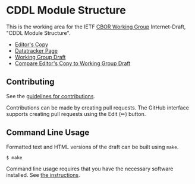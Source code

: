 # CDDL Module Structure

This is the working area for the IETF [CBOR Working Group](https://datatracker.ietf.org/wg/cbor/documents/) Internet-Draft, "CDDL Module Structure".

* [Editor's Copy](https://cbor-wg.github.io/cddl-modules/#go.draft-ietf-cbor-cddl-modules.html)
* [Datatracker Page](https://datatracker.ietf.org/doc/draft-ietf-cbor-cddl-modules)
* [Working Group Draft](https://datatracker.ietf.org/doc/html/draft-ietf-cbor-cddl-modules)
* [Compare Editor's Copy to Working Group Draft](https://cbor-wg.github.io/cddl-modules/#go.draft-ietf-cbor-cddl-modules.diff)


## Contributing

See the
[guidelines for contributions](https://github.com/cbor-wg/cddl-modules/blob/main/CONTRIBUTING.md).

Contributions can be made by creating pull requests.
The GitHub interface supports creating pull requests using the Edit (✏) button.


## Command Line Usage

Formatted text and HTML versions of the draft can be built using `make`.

```sh
$ make
```

Command line usage requires that you have the necessary software installed.  See
[the instructions](https://github.com/martinthomson/i-d-template/blob/main/doc/SETUP.md).

